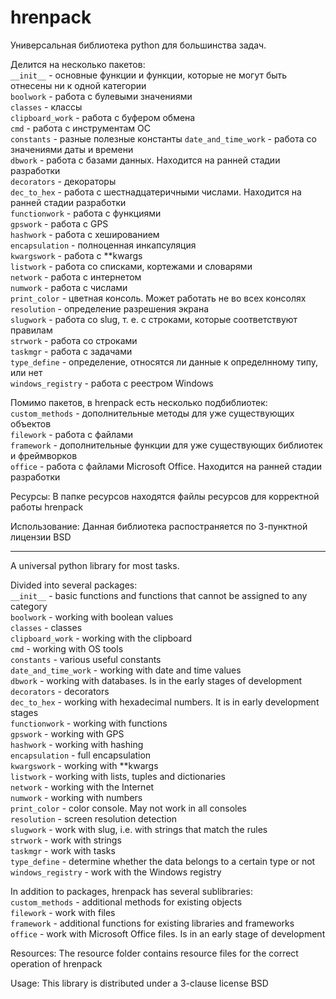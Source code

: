 # hrenpack
Универсальная библиотека python для большинства задач. 

Делится на несколько пакетов:  
`__init__` - основные функции и функции, которые не могут быть отнесены ни к одной категории  
`boolwork` - работа с булевыми значениями  
`classes` - классы  
`clipboard_work` - работа с буфером обмена  
`cmd` - работа с инструментам ОС  
`constants` - разные полезные константы
`date_and_time_work` - работа со значениями даты и времени  
`dbwork` - работа с базами данных. Находится на ранней стадии разработки  
`decorators` - декораторы  
`dec_to_hex` - работа с шестнадцатеричными числами. Находится на ранней стадии разработки  
`functionwork` - работа с функциями  
`gpswork` - работа с GPS  
`hashwork` - работа с хешированием  
`encapsulation` - полноценная инкапсуляция  
`kwargswork` - работа с **kwargs  
`listwork` - работа со списками, кортежами и словарями   
`network` - работа с интернетом  
`numwork` - работа с числами  
`print_color` - цветная консоль. Может работать не во всех консолях  
`resolution` - определение разрешения экрана  
`slugwork` - работа со slug, т. е. с строками, которые соответствуют правилам   
`strwork` - работа со строками  
`taskmgr` - работа с задачами  
`type_define` - определение, относятся ли данные к определнному типу, или нет  
`windows_registry` - работа с реестром Windows 

Помимо пакетов, в hrenpack есть несколько подбиблиотек:  
`custom_methods` - дополнительные методы для уже существующих объектов   
`filework` - работа с файлами  
`framework` - дополнительные функции для уже существующих библиотек и фреймворков  
`office` - работа с файлами Microsoft Office. Находится на ранней стадии разработки  

Ресурсы:
В папке ресурсов находятся файлы ресурсов для корректной работы hrenpack

Использование:
Данная библиотека распостраняется по 3-пунктной лицензии BSD

-----------------------------------------------------------------------------------------------------

A universal python library for most tasks.

Divided into several packages:  
`__init__` - basic functions and functions that cannot be assigned to any category  
`boolwork` - working with boolean values  
`classes` - classes  
`clipboard_work` - working with the clipboard  
`cmd` - working with OS tools  
`constants` - various useful constants  
`date_and_time_work` - working with date and time values  
`dbwork` - working with databases. Is in the early stages of development  
`decorators` - decorators  
`dec_to_hex` - working with hexadecimal numbers. It is in early development stages  
`functionwork` - working with functions  
`gpswork` - working with GPS  
`hashwork` - working with hashing  
`encapsulation` - full encapsulation  
`kwargswork` - working with **kwargs  
`listwork` - working with lists, tuples and dictionaries  
`network` - working with the Internet  
`numwork` - working with numbers  
`print_color` - color console. May not work in all consoles  
`resolution` - screen resolution detection  
`slugwork` - work with slug, i.e. with strings that match the rules  
`strwork` - work with strings  
`taskmgr` - work with tasks  
`type_define` - determine whether the data belongs to a certain type or not  
`windows_registry` - work with the Windows registry  

In addition to packages, hrenpack has several sublibraries:    
`custom_methods` - additional methods for existing objects     
`filework` - work with files  
`framework` - additional functions for existing libraries and frameworks  
`office` - work with Microsoft Office files. Is in an early stage of development  

Resources:
The resource folder contains resource files for the correct operation of hrenpack

Usage:
This library is distributed under a 3-clause license BSD

